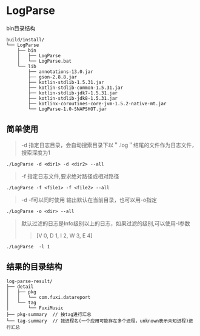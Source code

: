 # LogParse

bin目录结构
```
build/install/
└── LogParse
    ├── bin
    │   ├── LogParse
    │   └── LogParse.bat
    └── lib
        ├── annotations-13.0.jar
        ├── gson-2.8.8.jar
        ├── kotlin-stdlib-1.5.31.jar
        ├── kotlin-stdlib-common-1.5.31.jar
        ├── kotlin-stdlib-jdk7-1.5.31.jar
        ├── kotlin-stdlib-jdk8-1.5.31.jar
        ├── kotlinx-coroutines-core-jvm-1.5.2-native-mt.jar
        └── LogParse-1.0-SNAPSHOT.jar
```

## 简单使用

> -d 指定日志目录，会自动搜索目录下以＂.log＂结尾的文件作为日志文件，搜索深度为1
```
./LogParse -d <dir1> -d <dir2> --all
```
> -f 指定日志文件,要求绝对路径或相对路径
```
./LogParse -f <file1> -f <file2> --all
```
    
> -d -f可以同时使用
> 输出默认在当前目录，也可以用-o指定
```
./LogParse -o <dir> --all  
```
    
> 默认过滤的日志是Info级别以上的日志，如果过滤的级别,可以使用-l参数
>> [V 0, D 1, I 2, W 3, E 4]  
```
./LogParse  -l 1 
```
 
## 结果的目录结构
```
log-parse-result/
├── detail
│   ├── pkg
│   │   └── com.fuxi.datareport
│   └── tag
│       └── FuxiMusic
├── pkg-summary  // 按tag进行汇总 
└── tag-summary  // 按进程名(一个应用可能存在多个进程，unknown表示未知进程)进行汇总 
```
  
